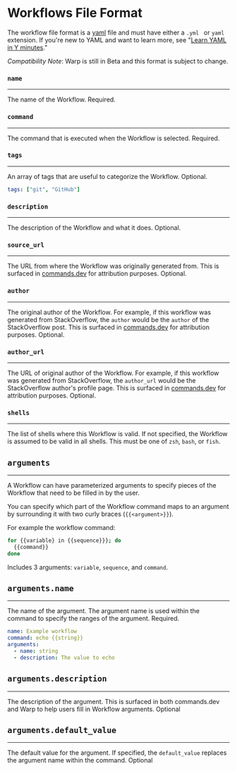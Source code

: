 # Workflows File Format

The workflow file format is a [yaml](https://yaml.org/) file and must have either a `.yml ` or `yaml` extension. If you're new to YAML and want to learn more, see "[Learn YAML in Y minutes](https://learnxinyminutes.com/docs/yaml/)."


_Compatibility Note_: Warp is still in Beta and this format is subject to change.

###  `name`
---
The name of the Workflow. Required.

### `command`
----
The command that is executed when the Workflow is selected. Required.

### `tags`
----
An array of tags that are useful to categorize the Workflow. Optional.

```yaml
tags: ["git", "GitHub"]
```

### `description`
----
The description of the Workflow and what it does. Optional.

### `source_url`
----
The URL from where the Workflow was originally generated from. This is surfaced in [commands.dev](https://www.commands.dev/) for attribution purposes. Optional.


### `author`
----
The original author of the Workflow. For example, if this workflow was generated from StackOverflow, the `author` would be the `author` of the StackOverflow post. This is surfaced in [commands.dev](https://www.commands.dev/) for attribution purposes. Optional.

### `author_url`
----
The URL of original author of the Workflow. For example, if this workflow was generated from StackOverflow, the `author_url` would be the StackOverflow author's profile page. This is surfaced in [commands.dev](https://www.commands.dev/) for attribution purposes. Optional.

### `shells`
----
The list of shells where this Workflow is valid. If not specified, the Workflow is assumed to be valid in all shells. This must be one of `zsh`, `bash`, or  `fish`.


## `arguments`
----
A Workflow can have parameterized arguments to specify pieces of the Workflow that need to be filled in by the user.

You can specify which part of the Workflow command maps to an argument by surrounding it with two curly braces (`{{<argument>}}`).

For example the workflow command:
```bash
for {{variable} in {{sequence}}}; do
  {{command}}
done
```
Includes 3 arguments: `variable`, `sequence`, and `command`.

## `arguments.name` 
-----
The name of the argument. The argument name is used within the command to specify the ranges of the argument. Required.

```yaml
name: Example workflow
command: echo {{string}}
arguments:
  - name: string
  - description: The value to echo
```

## `arguments.description` 
-----
The description of the argument. This is surfaced in both commands.dev and Warp to help users fill in Workflow arguments. Optional

## `arguments.default_value`
-----
The default value for the argument. If specified, the `default_value` replaces the argument name within the command. Optional